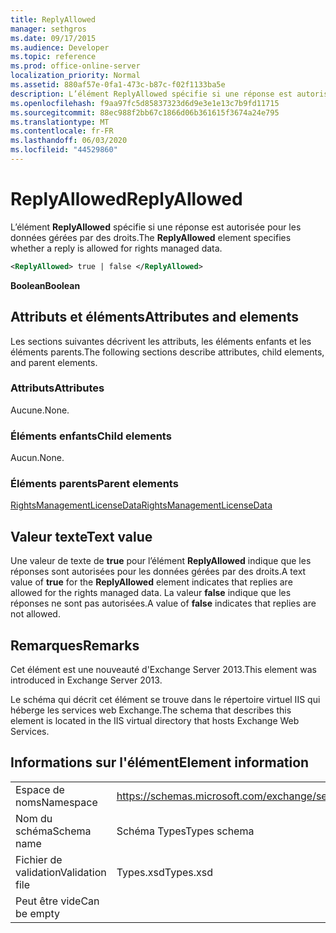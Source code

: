 ```yaml
---
title: ReplyAllowed
manager: sethgros
ms.date: 09/17/2015
ms.audience: Developer
ms.topic: reference
ms.prod: office-online-server
localization_priority: Normal
ms.assetid: 880af57e-0fa1-473c-b87c-f02f1133ba5e
description: L’élément ReplyAllowed spécifie si une réponse est autorisée pour les données gérées par des droits.
ms.openlocfilehash: f9aa97fc5d85837323d6d9e3e1e13c7b9fd11715
ms.sourcegitcommit: 88ec988f2bb67c1866d06b361615f3674a24e795
ms.translationtype: MT
ms.contentlocale: fr-FR
ms.lasthandoff: 06/03/2020
ms.locfileid: "44529860"
---
```

# <a name="replyallowed"></a><span data-ttu-id="517cc-103">ReplyAllowed</span><span class="sxs-lookup"><span data-stu-id="517cc-103">ReplyAllowed</span></span>

<span data-ttu-id="517cc-104">L’élément **ReplyAllowed** spécifie si une réponse est autorisée pour les données gérées par des droits.</span><span class="sxs-lookup"><span data-stu-id="517cc-104">The **ReplyAllowed** element specifies whether a reply is allowed for rights managed data.</span></span> 
  
```XML
<ReplyAllowed> true | false </ReplyAllowed>
```

 <span data-ttu-id="517cc-105">**Boolean**</span><span class="sxs-lookup"><span data-stu-id="517cc-105">**Boolean**</span></span>
## <a name="attributes-and-elements"></a><span data-ttu-id="517cc-106">Attributs et éléments</span><span class="sxs-lookup"><span data-stu-id="517cc-106">Attributes and elements</span></span>

<span data-ttu-id="517cc-107">Les sections suivantes décrivent les attributs, les éléments enfants et les éléments parents.</span><span class="sxs-lookup"><span data-stu-id="517cc-107">The following sections describe attributes, child elements, and parent elements.</span></span>
  
### <a name="attributes"></a><span data-ttu-id="517cc-108">Attributs</span><span class="sxs-lookup"><span data-stu-id="517cc-108">Attributes</span></span>

<span data-ttu-id="517cc-109">Aucune.</span><span class="sxs-lookup"><span data-stu-id="517cc-109">None.</span></span>
  
### <a name="child-elements"></a><span data-ttu-id="517cc-110">Éléments enfants</span><span class="sxs-lookup"><span data-stu-id="517cc-110">Child elements</span></span>

<span data-ttu-id="517cc-111">Aucun.</span><span class="sxs-lookup"><span data-stu-id="517cc-111">None.</span></span>
  
### <a name="parent-elements"></a><span data-ttu-id="517cc-112">Éléments parents</span><span class="sxs-lookup"><span data-stu-id="517cc-112">Parent elements</span></span>

[<span data-ttu-id="517cc-113">RightsManagementLicenseData</span><span class="sxs-lookup"><span data-stu-id="517cc-113">RightsManagementLicenseData</span></span>](rightsmanagementlicensedata.md)
  
## <a name="text-value"></a><span data-ttu-id="517cc-114">Valeur texte</span><span class="sxs-lookup"><span data-stu-id="517cc-114">Text value</span></span>

<span data-ttu-id="517cc-115">Une valeur de texte de **true** pour l’élément **ReplyAllowed** indique que les réponses sont autorisées pour les données gérées par des droits.</span><span class="sxs-lookup"><span data-stu-id="517cc-115">A text value of **true** for the **ReplyAllowed** element indicates that replies are allowed for the rights managed data.</span></span> <span data-ttu-id="517cc-116">La valeur **false** indique que les réponses ne sont pas autorisées.</span><span class="sxs-lookup"><span data-stu-id="517cc-116">A value of **false** indicates that replies are not allowed.</span></span> 
  
## <a name="remarks"></a><span data-ttu-id="517cc-117">Remarques</span><span class="sxs-lookup"><span data-stu-id="517cc-117">Remarks</span></span>

<span data-ttu-id="517cc-118">Cet élément est une nouveauté d'Exchange Server 2013.</span><span class="sxs-lookup"><span data-stu-id="517cc-118">This element was introduced in Exchange Server 2013.</span></span>
  
<span data-ttu-id="517cc-119">Le schéma qui décrit cet élément se trouve dans le répertoire virtuel IIS qui héberge les services web Exchange.</span><span class="sxs-lookup"><span data-stu-id="517cc-119">The schema that describes this element is located in the IIS virtual directory that hosts Exchange Web Services.</span></span>
  
## <a name="element-information"></a><span data-ttu-id="517cc-120">Informations sur l'élément</span><span class="sxs-lookup"><span data-stu-id="517cc-120">Element information</span></span>

|||
|:-----|:-----|
|<span data-ttu-id="517cc-121">Espace de noms</span><span class="sxs-lookup"><span data-stu-id="517cc-121">Namespace</span></span>  <br/> |https://schemas.microsoft.com/exchange/services/2006/types  <br/> |
|<span data-ttu-id="517cc-122">Nom du schéma</span><span class="sxs-lookup"><span data-stu-id="517cc-122">Schema name</span></span>  <br/> |<span data-ttu-id="517cc-123">Schéma Types</span><span class="sxs-lookup"><span data-stu-id="517cc-123">Types schema</span></span>  <br/> |
|<span data-ttu-id="517cc-124">Fichier de validation</span><span class="sxs-lookup"><span data-stu-id="517cc-124">Validation file</span></span>  <br/> |<span data-ttu-id="517cc-125">Types.xsd</span><span class="sxs-lookup"><span data-stu-id="517cc-125">Types.xsd</span></span>  <br/> |
|<span data-ttu-id="517cc-126">Peut être vide</span><span class="sxs-lookup"><span data-stu-id="517cc-126">Can be empty</span></span>  <br/> ||
   

